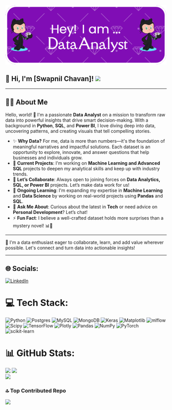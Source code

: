 <p align="center">
  <img src="https://github.com/tushar384/GitHub-_Profile/blob/main/github-header-image%20(4).png?raw=true" alt="Header Image" />
</p>

## 👋 Hi, I'm [Swapnil Chavan]!   [![](https://visitcount.itsvg.in/api?id=tushar384&icon=0&color=0)](https://visitcount.itsvg.in)
----
## 🚀💫 About Me
Hello, world! 👋 I'm a passionate **Data Analyst** on a mission to transform raw data into powerful insights that drive smart decision-making. With a background in **Python**, **SQL**, and **Power BI**, I love diving deep into data, uncovering patterns, and creating visuals that tell compelling stories.

- ✨ **Why Data?** For me, data is more than numbers—it's the foundation of meaningful narratives and impactful solutions. Each dataset is an opportunity to explore, innovate, and 
      answer questions that help businesses and individuals grow.
- 🔭 **Current Projects**: I'm working on **Machine Learning and Advanced SQL** projects to deepen my analytical skills and keep up with industry trends.
- 👯 **Let’s Collaborate**: Always open to joining forces on **Data Analytics, SQL, or Power BI** projects. Let’s make data work for us!
- 🌱 **Ongoing Learning**: I'm expanding my expertise in **Machine Learning** and **Data Science** by working on real-world projects using **Pandas** and **SQL**.
- 💬 **Ask Me About**: Curious about the latest in **Tech** or need advice on **Personal Development**? Let’s chat!
- ⚡ **Fun Fact**: I believe a well-crafted dataset holds more surprises than a mystery novel! 📊📖

----

🌟 I'm a data enthusiast eager to collaborate, learn, and add value wherever possible. Let's connect and turn data into actionable insights!

----

## 🌐 Socials:
[![LinkedIn](https://img.shields.io/badge/LinkedIn-%230077B5.svg?logo=linkedin&logoColor=white)](https://linkedin.com/in/https://www.linkedin.com/in/swapnil-chavan-365950205/) 

# 💻 Tech Stack:
![Python](https://img.shields.io/badge/python-3670A0?style=plastic&logo=python&logoColor=ffdd54) ![Postgres](https://img.shields.io/badge/postgres-%23316192.svg?style=plastic&logo=postgresql&logoColor=white) ![MySQL](https://img.shields.io/badge/mysql-4479A1.svg?style=plastic&logo=mysql&logoColor=white) ![MongoDB](https://img.shields.io/badge/MongoDB-%234ea94b.svg?style=plastic&logo=mongodb&logoColor=white) ![Keras](https://img.shields.io/badge/Keras-%23D00000.svg?style=plastic&logo=Keras&logoColor=white) ![Matplotlib](https://img.shields.io/badge/Matplotlib-%23ffffff.svg?style=plastic&logo=Matplotlib&logoColor=black) ![mlflow](https://img.shields.io/badge/mlflow-%23d9ead3.svg?style=plastic&logo=numpy&logoColor=blue) ![Scipy](https://img.shields.io/badge/SciPy-%230C55A5.svg?style=plastic&logo=scipy&logoColor=%white) ![TensorFlow](https://img.shields.io/badge/TensorFlow-%23FF6F00.svg?style=plastic&logo=TensorFlow&logoColor=white) ![Plotly](https://img.shields.io/badge/Plotly-%233F4F75.svg?style=plastic&logo=plotly&logoColor=white) ![Pandas](https://img.shields.io/badge/pandas-%23150458.svg?style=plastic&logo=pandas&logoColor=white) ![NumPy](https://img.shields.io/badge/numpy-%23013243.svg?style=plastic&logo=numpy&logoColor=white) ![PyTorch](https://img.shields.io/badge/PyTorch-%23EE4C2C.svg?style=plastic&logo=PyTorch&logoColor=white) ![scikit-learn](https://img.shields.io/badge/scikit--learn-%23F7931E.svg?style=plastic&logo=scikit-learn&logoColor=white)
# 📊 GitHub Stats:
![](https://github-readme-stats.vercel.app/api?username=tushar384&theme=radical&hide_border=false&include_all_commits=true&count_private=false)
![](https://github-readme-streak-stats.herokuapp.com/?user=tushar384&theme=radical&hide_border=false)<br/>
![](https://github-readme-stats.vercel.app/api/top-langs/?username=tushar384&theme=radical&hide_border=false&include_all_commits=true&count_private=false&layout=compact)

### 🔝 Top Contributed Repo
![](https://github-contributor-stats.vercel.app/api?username=tushar384&limit=5&theme=radical&combine_all_yearly_contributions=true)




<!-- Proudly created with GPRM ( https://gprm.itsvg.in ) -->

